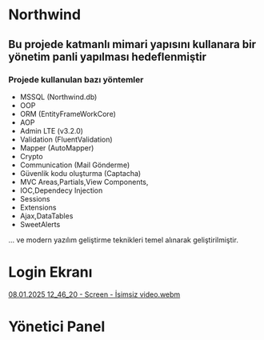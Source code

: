 # Northwind
## Bu projede katmanlı mimari yapısını kullanara bir yönetim panli yapılması hedeflenmiştir
### Projede kullanulan bazı yöntemler
* MSSQL (Northwind.db)
* OOP
* ORM (EntityFrameWorkCore)
* AOP
* Admin LTE (v3.2.0)
* Validation (FluentValidation)
* Mapper (AutoMapper)
* Crypto
* Communication (Mail Gönderme)
* Güvenlik kodu oluşturma (Captacha)
* MVC Areas,Partials,View Components, 
* IOC,Dependecy Injection
* Sessions
* Extensions
* Ajax,DataTables
* SweetAlerts


... ve modern yazılım geliştirme teknikleri temel alınarak geliştirilmiştir.
# Login Ekranı
[08.01.2025 12_46_20 - Screen - İsimsiz video.webm](https://github.com/user-attachments/assets/722125f4-eefa-4088-b86c-4ea7e8ec3663)
# Yönetici Panel






